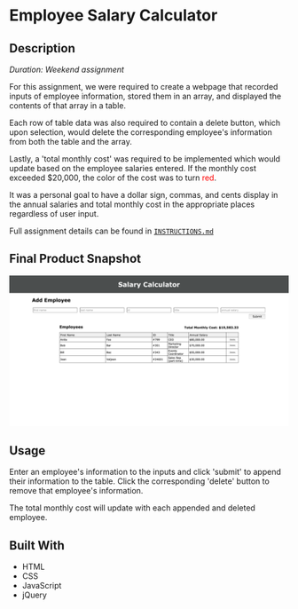 # Employee Salary Calculator

## Description
*Duration: Weekend assignment*

For this assignment, we were required to create a webpage that recorded inputs of employee information, stored them in an array, and displayed the contents of that array in a table. 

Each row of table data was also required to contain a delete button, which upon selection, would delete the corresponding employee's information from both the table and the array.

Lastly, a 'total monthly cost' was required to be implemented which would update based on the employee salaries entered. If the monthly cost exceeded $20,000, the color of the cost was to turn <span style="color: red">red</span>.

It was a personal goal to have a dollar sign, commas, and cents display in the annual salaries and total monthly cost in the appropriate places regardless of user input. 

Full assignment details can be found in [`INSTRUCTIONS.md`](INSTRUCTIONS.md)


## Final Product Snapshot

![Wireframe](Salary%20Calculator%20Screenshot.png)

## Usage

Enter an employee's information to the inputs and click 'submit' to append their information to the table. Click the corresponding 'delete' button to remove that employee's information.

The total monthly cost will update with each appended and deleted employee.

## Built With

* HTML
* CSS
* JavaScript
* jQuery